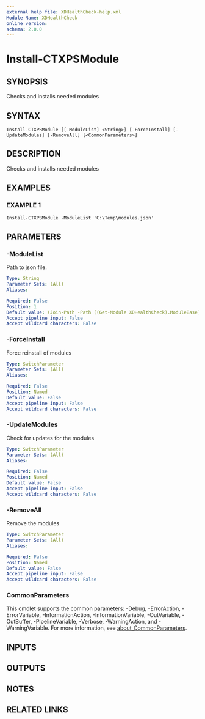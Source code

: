 ```yaml
---
external help file: XDHealthCheck-help.xml
Module Name: XDHealthCheck
online version:
schema: 2.0.0
---
```


# Install-CTXPSModule

## SYNOPSIS
Checks and installs needed modules

## SYNTAX

```
Install-CTXPSModule [[-ModuleList] <String>] [-ForceInstall] [-UpdateModules] [-RemoveAll] [<CommonParameters>]
```

## DESCRIPTION
Checks and installs needed modules

## EXAMPLES

### EXAMPLE 1
```
Install-CTXPSModule -ModuleList 'C:\Temp\modules.json'
```

## PARAMETERS

### -ModuleList
Path to json file.

```yaml
Type: String
Parameter Sets: (All)
Aliases:

Required: False
Position: 1
Default value: (Join-Path -Path ((Get-Module XDHealthCheck).ModuleBase).ToString() -ChildPath Private\modulelist.json)
Accept pipeline input: False
Accept wildcard characters: False
```

### -ForceInstall
Force reinstall of modules

```yaml
Type: SwitchParameter
Parameter Sets: (All)
Aliases:

Required: False
Position: Named
Default value: False
Accept pipeline input: False
Accept wildcard characters: False
```

### -UpdateModules
Check for updates for the modules

```yaml
Type: SwitchParameter
Parameter Sets: (All)
Aliases:

Required: False
Position: Named
Default value: False
Accept pipeline input: False
Accept wildcard characters: False
```

### -RemoveAll
Remove the modules

```yaml
Type: SwitchParameter
Parameter Sets: (All)
Aliases:

Required: False
Position: Named
Default value: False
Accept pipeline input: False
Accept wildcard characters: False
```

### CommonParameters
This cmdlet supports the common parameters: -Debug, -ErrorAction, -ErrorVariable, -InformationAction, -InformationVariable, -OutVariable, -OutBuffer, -PipelineVariable, -Verbose, -WarningAction, and -WarningVariable. For more information, see [about_CommonParameters](http://go.microsoft.com/fwlink/?LinkID=113216).

## INPUTS

## OUTPUTS

## NOTES

## RELATED LINKS
